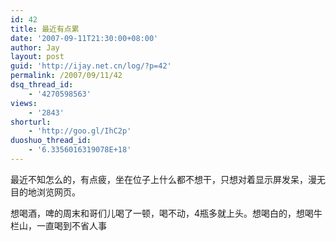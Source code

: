 ```yaml
---
id: 42
title: 最近有点累
date: '2007-09-11T21:30:00+08:00'
author: Jay
layout: post
guid: 'http://ijay.net.cn/log/?p=42'
permalink: /2007/09/11/42
dsq_thread_id:
    - '4270598563'
views:
    - '2843'
shorturl:
    - 'http://goo.gl/IhC2p'
duoshuo_thread_id:
    - '6.3356016319078E+18'
---
```


最近不知怎么的，有点疲，坐在位子上什么都不想干，只想对着显示屏发呆，漫无目的地浏览网页。

想喝酒，啤的周末和哥们儿喝了一顿，喝不动，4瓶多就上头。想喝白的，想喝牛栏山，一直喝到不省人事
